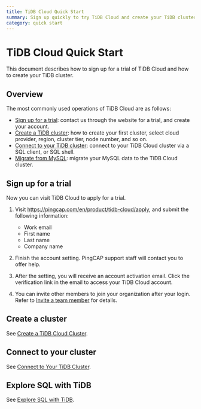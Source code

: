 ```yaml
---
title: TiDB Cloud Quick Start
summary: Sign up quickly to try TiDB Cloud and create your TiDB cluster.
category: quick start
---
```


# TiDB Cloud Quick Start

This document describes how to sign up for a trial of TiDB Cloud and how to create your TiDB cluster.

## Overview

The most commonly used operations of TiDB Cloud are as follows:

- [Sign up for a trial](#sign-up-for-a-trial): contact us through the website for a trial, and create your account.
- [Create a TiDB cluster](#create-a-cluster): how to create your first cluster, select cloud provider, region, cluster tier, node number, and so on.
- [Connect to your TiDB cluster](secure-database-connections.md): connect to your TiDB Cloud cluster via a SQL client, or SQL shell.
- [Migrate from MySQL](t-b-d): migrate your MySQL data to the TiDB Cloud cluster.  

## Sign up for a trial

Now you can visit TiDB Cloud to apply for a trial.

1. Visit <https://pingcap.com/en/product/tidb-cloud/apply>, and submit the following information:

    - Work email
    - First name
    - Last name
    - Company name

2. Finish the account setting. PingCAP support staff will contact you to offer help.

3. After the setting, you will receive an account activation email. Click the verification link in the email to access your TiDB Cloud account.

4. You can invite other members to join your organization after your login. Refer to [Invite a team member](t-b-d) for details.

## Create a cluster

See [Create a TiDB Cloud Cluster](tidb-cloud-create-a-cluster.md).

## Connect to your cluster

See [Connect to Your TiDB Cluster](connect-to-tidb-cluster.md#connect-via-sql-shell).

## Explore SQL with TiDB

See [Explore SQL with TiDB](https://pingcap.com/docs/stable/basic-sql-operations/).
